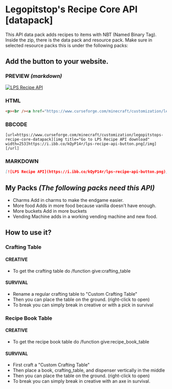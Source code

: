 # Legopitstop's Recipe Core API [datapack]
This API data pack adds recipes to items with NBT (Named Binary Tag). Inside the zip, there is the data pack and resource pack.
Make sure in selected resource packs this is under the following packs:

## Add the button to your website.
### PREVIEW *(markdown)*
[![LPS Recipe API](https://i.ibb.co/kQyP14r/lps-recipe-api-button.png)]( https://www.curseforge.com/minecraft/customization/legopitstops-recipe-core-datapack)

### HTML
```html
<p><br /><a href="https://www.curseforge.com/minecraft/customization/legopitstops-recipe-core-datapack" target="_blank" rel="ugc nofollow noopener noreferrer"><img class="autosize_img" src="https://i.ibb.co/kQyP14r/lps-recipe-api-button.png" alt="LPS Recipe API" width="253" height="64" /></a></p>
```

### BBCODE
```bbcode
[url=https://www.curseforge.com/minecraft/customization/legopitstops-recipe-core-datapack][img title="Go to LPS Recipe API download" width=253]https://i.ibb.co/kQyP14r/lps-recipe-api-button.png[/img][/url]
 ```

### MARKDOWN
```markdown
[![LPS Recipe API](https://i.ibb.co/kQyP14r/lps-recipe-api-button.png)]( https://www.curseforge.com/minecraft/customization/legopitstops-recipe-core-datapack)
```
 
## My Packs *(The following packs need this API)*
- Charms Add in charms to make the endgame easier.
- More food Adds in more food because vanilla doesn't have enough.
- More buckets Add in more buckets
- Vending Machine adds in a working vending machine and new food.

## How to use it?

### Crafting Table
#### CREATIVE
- To get the crafting table do /function give:crafting_table

#### SURVIVAL
- Rename a regular crafting table to "Custom Crafting Table"
- Then you can place the table on the ground. (right-click to open)
- To break you can simply break in creative or with a pick in survival

### Recipe Book Table
#### CREATIVE
- To get the recipe book table do /function give:recipe_book_table

#### SURVIVAL
- First craft a "Custom Crafting Table"
- Then place a book, crafting_table, and dispenser vertically in the middle
- Then you can place the table on the ground. (right-click to open)
- To break you can simply break in creative with an axe in survival.
